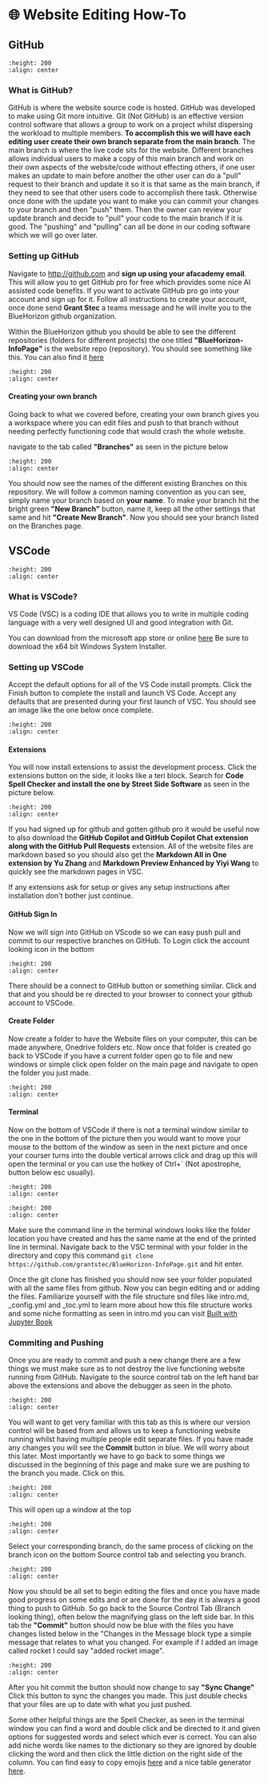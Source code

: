 # 🌐 Website Editing How-To

## GitHub

```{image} ./pictures/GitHub.png   
:height: 200
:align: center  
``` 

### What is GitHub?

GitHub is where the website source code is hosted. GitHub was developed to make using Git more intuitive. Git (Not GitHub) is an effective version control software that allows a group to work on a project whilst dispersing the workload to multiple members. **To accomplish this we will have each editing user create their own branch separate from the main branch**. The main branch is where the live code sits for the website. Different branches allows individual users to make a copy of this main branch and work on their own aspects of the website/code without effecting others, if one user makes an update to main before another the other user can do a "pull" request to their branch and update it so it is that same as the main branch, if they need to see that other users code to accomplish there task. Otherwise once done with the update you want to make you can commit your changes to your branch and then "push" them. Then the owner can review your update branch and decide to "pull" your code to the main branch if it is good. The "pushing" and "pulling" can all be done in our coding software which we will go over later. 

### Setting up GitHub

Navigate to http://github.com and **sign up using your afacademy email**. This will allow you to get GitHub pro for free which provides some nice AI assisted code benefits. If you want to activate GitHub pro go into your account and sign up for it. Follow all instructions to create your account, once done send **Grant Stec** a teams message and he will invite you to the BlueHorizon github organization. 

Within the BlueHorizon github you should be able to see the different repositories (folders for different projects) the one titled **"BlueHorizon-InfoPage"** is the website repo (repository). You should see something like this. You can also find it [here](https://github.com/USAFA-Blue-Horizon/BlueHorizon-InfoPage)

```{image} ./pictures/GitHubRepo.png   
:height: 200
:align: center  
``` 
#### Creating your own branch 
Going back to what we covered before, creating your own branch gives you a workspace where you can edit files and push to that branch without needing perfectly functioning code that would crash the whole website. 

navigate to the tab called **"Branches"** as seen in the picture below
```{image} ./pictures/GitHubRepoBranches.png   
:height: 200
:align: center  
``` 
You should now see the names of the different existing Branches on this repository. We will follow a common naming convention as you can see, simply name your branch based on **your name**. To make your branch hit the bright green **"New Branch"** button, name it, keep all the other settings that same and hit **"Create New Branch"**. Now you should see your branch listed on the Branches page. 


## VSCode

```{image} ./pictures/vs-code.jpg   
:height: 200
:align: center  
``` 

### What is VSCode?

VS Code (VSC) is a coding IDE that allows you to write in multiple coding language with a very well designed UI and good integration with Git. 

You can download from the microsoft app store or online [here](https://code.visualstudio.com/download) Be sure to download the x64 bit Windows System Installer. 

### Setting up VSCode

Accept the default options for all of the VS Code install prompts.  Click the Finish button to complete the install and launch VS Code.  Accept any defaults that are presented during your first launch of VSC.  You should see an image like the one below once complete.

```{image} ./pictures/vsc-welcome.png   
:height: 200
:align: center  
``` 
#### Extensions

You will now install extensions to assist the development process. Click the extensions button on the side, it looks like a teri block. Search for **Code Spell Checker and install the one by Street Side Software** as seen in the picture below. 

```{image} ./pictures/VSC_extensions.png  
:height: 200
:align: center  
``` 

If you had signed up for github and gotten github pro it would be useful now to also download the **GitHub Copilot and GitHub Copilot Chat extension along with the GitHub Pull Requests** extension. All of the website files are markdown based so you should also get the **Markdown All in One extension by Yu Zhang** and **Markdown Preview Enhanced by Yiyi Wang** to quickly see the markdown pages in VSC. 

If any extensions ask for setup or gives any setup instructions after installation don't bother just continue. 
#### GitHub Sign In

Now we will sign into GitHub on VScode so we can easy push pull and commit to our respective branches on GitHub. To Login click the account looking icon in the bottom 

```{image} ./pictures/VSC_Account.png  
:height: 200
:align: center  
```
There should be a connect to GitHub button or something similar. Click and that and you should be re directed to your browser to connect your github account to VSCode. 

#### Create Folder

Now create a folder to have the Website files on your computer, this can be made anywhere, Onedrive folders etc. Now once that folder is created go back to VSCode if you have a current folder open go to file and new windows or simple click open folder on the main page and navigate to open the folder you just made. 

```{image} ./pictures/Open_Folder.png  
:height: 200
:align: center  
```
#### Terminal

Now on the bottom of VSCode if there is not a terminal window similar to the one in the bottom of the picture then you would want to move your mouse to the bottom of the window as seen in the next picture and once your courser turns into the double vertical arrows click and drag up this will open the terminal or you can use the hotkey of Ctrl+` (Not apostrophe, button below esc usually).

```{image} ./pictures/vsc_terminal.png  
:height: 200
:align: center  
```

```{image} ./pictures/Terminal_Open.png  
:height: 200
:align: center  
```

Make sure the command line in the terminal windows looks like the folder location you have created and has the same name at the end of the printed line in terminal. Navigate back to the VSC terminal with your folder in the directory and copy this command `git clone https://github.com/grantstec/BlueHorizon-InfoPage.git` and hit enter. 


Once the git clone has finished you should now see your folder populated with all the same files from github. Now you can begin editing and or adding the files. Familiarize yourself with the file structure snd files like intro.md, _config.yml and _toc.yml to learn more about how this file structure works and some niche formatting as seen in intro.md you can visit [Built with Jupyter Book](https://jupyterbook.org/en/stable/intro.html)

### Commiting and Pushing
Once you are ready to commit and push a new change there are a few things we must make sure as to not destroy the live functioning website running from GitHub. Navigate to the source control tab on the left hand bar above the extensions and above the debugger as seen in the photo. 

```{image} ./pictures/Source_Control.png  
:height: 200
:align: center  
```

You will want to get very familiar with this tab as this is where our version control will be based from and allows us to keep a functioning website running whilst having multiple people edit separate files. If you have made any changes you will see the **Commit** button in blue. We will worry about this later. Most importantly we have to go back to some things we discussed in the beginning of this page and make sure we are pushing to the branch you made. Click on this. 

```{image} ./pictures/branch.png  
:height: 200
:align: center  
```

This will open up a window at the top 

```{image} ./pictures/branch_selection.png  
:height: 200
:align: center  
```

Select your corresponding branch, do the same process of clicking on the branch icon on the bottom Source control tab and selecting you branch.

```{image} ./pictures/Source_Control_Branch.png  
:height: 200
:align: center  
```
Now you should be all set to begin editing the files and once you have made good progress on some edits and or are done for the day it is always a good thing to push to GitHub. So go back to the Source Control Tab (Branch looking thing), often below the magnifying glass on the left side bar. In this tab the **"Commit"** button should now be blue with the files you have changes listed below in the "Changes in the Message block type a simple message that relates to what you changed. For example if I added an image called rocket I could say "added rocket image". 

```{image} ./pictures/Commit.png  
:height: 200
:align: center  
```
After you hit commit the button should now change to say **"Sync Change"** Click this button to sync the changes you made. This just double checks that your files are up to date with what you just pushed. 


Some other helpful things are the Spell Checker, as seen in the terminal window you can find a word and double click and be directed to it and given options for suggested words and select which ever is correct. You can also add niche words like names to the dictionary so they are ignored by double clicking the word and then click the little diction on the right side of the column. You can find easy to copy emojis [here](https://emojikitchen.dev/) and a nice table generator [here](https://www.tablesgenerator.com/markdown_tables).
